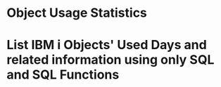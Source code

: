 # Object Usage Statistics
# List IBM i Objects' Used Days and related information using only SQL and SQL Functions
